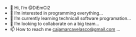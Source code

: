 - 👋 Hi, I’m @DiEmCi2
- 👀 I’m interested in programming everything...
- 🌱 I’m currently learning technicall software programation...
- 💞️ I’m looking to collaborate on a big team...
- 📫 How to reach me cajamarcavelasco@gmail.com ...

<!---
DiEmCi2/DiEmCi2 is a ✨ special ✨ repository because its `README.md` (this file) appears on your GitHub profile.
You can click the Preview link to take a look at your changes.
--->
